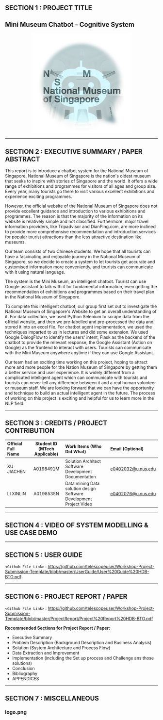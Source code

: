 ﻿## SECTION 1 : PROJECT TITLE
## Mini Museum Chatbot - Cognitive System 

<div align=center>
<img src="Miscellaneous/logo.png"
     style="" />
</div>


---
## SECTION 2 : EXECUTIVE SUMMARY / PAPER ABSTRACT
This report is to introduce a chatbot system for the National Museum of Singapore. National Museum of Singapore is the nation's oldest museum that seeks to inspire with stories of Singapore and the world. It offers a wide range of exhibitions and programmes for visitors of all ages and group size. Every year, many tourists go there to visit various excellent exhibitions and experience exciting programmes. 


However, the official website of the National Museum of Singapore does not provide excellent guidance and introduction to various exhibitions and programmes. The reason is that the majority of the information on its website is relatively simple and not classified. Furthermore, major travel information providers, like Tripadvisor and DianPing.com, are more inclined to provide more comprehensive recommendation and introduction services for popular tourist attractions than the less attractive destination like museums.


Our team consists of two Chinese students. We hope that all tourists can have a fascinating and enjoyable journey in the National Museum of Singapore, so we decide to create a system to let tourists get accurate and customised information more conveniently, and tourists can communicate with it using natural language. 


The system is the Mini Museum, an intelligent chatbot. Tourist can use Google assistant to talk with it for fundamental information, even getting the recommendation of exhibitions and programmes based on their travel plan in the National Museum of Singapore.


To complete this intelligent chatbot, our group first set out to investigate the National Museum of Singapore's Website to get an overall understanding of it. For data collection, we used Python Selenium to scrape data from the official website, and then we pre-labelled and pre-processed the data and stored it into an excel file. For chatbot agent implementation, we used the techniques imparted to us in lectures and did some extension. We used Google DialogFlow to identify the users' intent, Flask as the backend of the chatbot to provide the relevant response, the Google Assistant (Action on Google) as the frontend to interact with users. Tourists can communicate with the Mini Museum anywhere anytime if they can use Google Assistant.


Our team had an exciting time working on this project, hoping to attract more and more people for the Nation Museum of Singapore by getting them a better service and user experience. It is widely different from a complicated intelligent agent which can communicate with tourists and tourists can never tell any difference between it and a real human volunteer or museum staff. We are looking forward that we can have the opportunity and technique to build an actual intelligent agent in the future. The process of working on this project is exciting and helpful for us to learn more in the NLP field.


---
## SECTION 3 : CREDITS / PROJECT CONTRIBUTION

| Official Full Name  | Student ID (MTech Applicable)  | Work Items (Who Did What) | Email (Optional) |
| :------------ |:---------------:| :-----| :-----|
| XU JIACHEN | A0198491M | Solution Architect Software Development Documentation| e0402032@u.nus.edu |
| LI XINLIN | A0198535N | Data mining Data solution design Software Development Project Video| e0402076@u.nus.edu |

---
## SECTION 4 : VIDEO OF SYSTEM MODELLING & USE CASE DEMO


---
## SECTION 5 : USER GUIDE

`<Github File Link>` : <https://github.com/telescopeuser/Workshop-Project-Submission-Template/blob/master/UserGuide/User%20Guide%20HDB-BTO.pdf>

---
## SECTION 6 : PROJECT REPORT / PAPER

`<Github File Link>` : <https://github.com/telescopeuser/Workshop-Project-Submission-Template/blob/master/ProjectReport/Project%20Report%20HDB-BTO.pdf>

**Recommended Sections for Project Report / Paper:**
- Executive Summary
- Problem Description (Background Description and Business Analysis)
- Solution (System Architecture and Process Flow)
- Data Extraction and Improvement
- Implementation (including the Set up process and Challenge ans those solutions)
- Conclusion
- Bibliography
- APPENDICES

---
## SECTION 7 : MISCELLANEOUS

### logo.png

